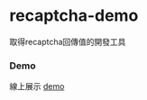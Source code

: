 # recaptcha-demo

取得recaptcha回傳值的開發工具

### Demo

線上展示 [demo](https://rawcdn.githack.com/josudoey/recaptcha-demo/63ea249d1db0ab21cf8479d3b653c5a2871fe3f7/dist/index.html)
